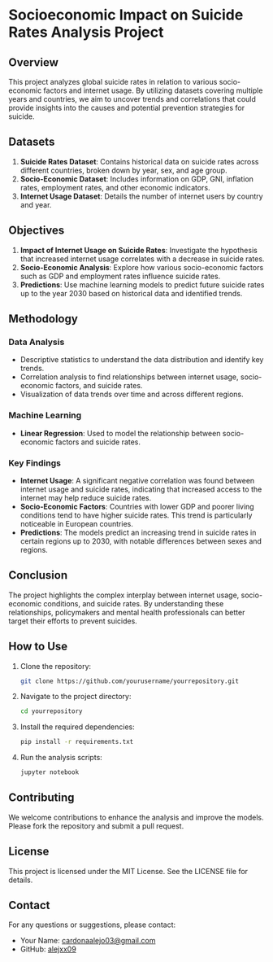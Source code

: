 # Socioeconomic Impact on Suicide Rates Analysis Project

## Overview

This project analyzes global suicide rates in relation to various socio-economic factors and internet usage. By utilizing datasets covering multiple years and countries, we aim to uncover trends and correlations that could provide insights into the causes and potential prevention strategies for suicide.

## Datasets

1. **Suicide Rates Dataset**: Contains historical data on suicide rates across different countries, broken down by year, sex, and age group.
2. **Socio-Economic Dataset**: Includes information on GDP, GNI, inflation rates, employment rates, and other economic indicators.
3. **Internet Usage Dataset**: Details the number of internet users by country and year.

## Objectives

1. **Impact of Internet Usage on Suicide Rates**: Investigate the hypothesis that increased internet usage correlates with a decrease in suicide rates.
2. **Socio-Economic Analysis**: Explore how various socio-economic factors such as GDP and employment rates influence suicide rates.
3. **Predictions**: Use machine learning models to predict future suicide rates up to the year 2030 based on historical data and identified trends.

## Methodology

### Data Analysis

- Descriptive statistics to understand the data distribution and identify key trends.
- Correlation analysis to find relationships between internet usage, socio-economic factors, and suicide rates.
- Visualization of data trends over time and across different regions.

### Machine Learning

- **Linear Regression**: Used to model the relationship between socio-economic factors and suicide rates.

### Key Findings

- **Internet Usage**: A significant negative correlation was found between internet usage and suicide rates, indicating that increased access to the internet may help reduce suicide rates.
- **Socio-Economic Factors**: Countries with lower GDP and poorer living conditions tend to have higher suicide rates. This trend is particularly noticeable in European countries.
- **Predictions**: The models predict an increasing trend in suicide rates in certain regions up to 2030, with notable differences between sexes and regions.

## Conclusion

The project highlights the complex interplay between internet usage, socio-economic conditions, and suicide rates. By understanding these relationships, policymakers and mental health professionals can better target their efforts to prevent suicides.

## How to Use

1. Clone the repository:
   ```bash
   git clone https://github.com/yourusername/yourrepository.git
   ```

2. Navigate to the project directory:
   ```bash
   cd yourrepository
   ```

3. Install the required dependencies:
   ```bash
   pip install -r requirements.txt
   ```

4. Run the analysis scripts:
   ```bash
   jupyter notebook
   ```

## Contributing

We welcome contributions to enhance the analysis and improve the models. Please fork the repository and submit a pull request.

## License

This project is licensed under the MIT License. See the LICENSE file for details.

## Contact

For any questions or suggestions, please contact:
- Your Name: [cardonaalejo03@gmail.com](mailto:cardonaalejo03@gmail.com)
- GitHub: [alejxx09](https://github.com/alejxx09)

